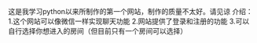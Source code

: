 这是我学习python以来所制作的第一个网站，制作的质量不太好。请见谅
介绍：
1.这个网站可以像微信一样实现聊天功能
2.网站提供了登录和注册的功能
3.可以自行选择你想进入的房间（但目前只有一个房间可以选择）
